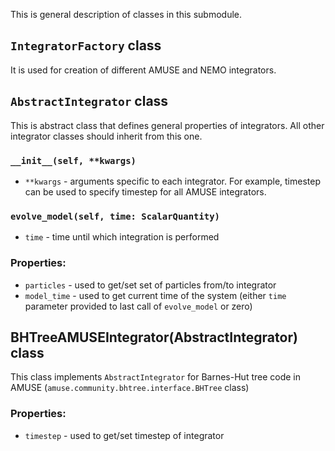 This is general description of classes in this submodule.

## ```IntegratorFactory``` class
It is used for creation of different AMUSE and NEMO integrators. 

## ```AbstractIntegrator``` class
This is abstract class that defines general properties of integrators. All other integrator classes should inherit from this one.

### ```__init__(self, **kwargs)```
* ```**kwargs``` - arguments specific to each integrator. For example, timestep can be used to specify timestep for all AMUSE integrators.

### ```evolve_model(self, time: ScalarQuantity)```
* ```time``` - time until which integration is performed

### Properties:
* ```particles``` - used to get/set set of particles from/to integrator
* ```model_time``` - used to get current time of the system (either ```time``` parameter provided to last call of ```evolve_model``` or zero)

## BHTreeAMUSEIntegrator(AbstractIntegrator) class
This class implements ```AbstractIntegrator``` for Barnes-Hut tree code in AMUSE (```amuse.community.bhtree.interface.BHTree``` class)

### Properties:
* ```timestep``` - used to get/set timestep of integrator

